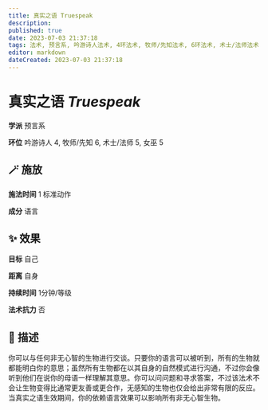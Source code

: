 ```yaml
---
title: 真实之语 Truespeak
description: 
published: true
date: 2023-07-03 21:37:18
tags: 法术, 预言系, 吟游诗人法术, 4环法术, 牧师/先知法术, 6环法术, 术士/法师法术, 5环法术, 女巫法术
editor: markdown
dateCreated: 2023-07-03 21:37:18
---
```


# **真实之语** *Truespeak*

**学派** 预言系 

**环位** 吟游诗人 4, 牧师/先知 6, 术士/法师 5, 女巫 5

## 🪄 施放

**施法时间** 1 标准动作

**成分** 语言

## ✨ 效果 

**目标** 自己 

**距离** 自身  

**持续时间** 1分钟/等级 

**法术抗力** 否

## 📖 描述

你可以与任何非无心智的生物进行交谈。只要你的语言可以被听到，所有的生物就都能明白你的意思；虽然所有生物都在以其自身的自然模式进行沟通，不过你会像听到他们在说你的母语一样理解其意思。你可以问问题和寻求答案，不过该法术不会让生物变得比通常更友善或更合作，无感知的生物也仅会给出非常有限的反应。当真实之语生效期间，你的依赖语言效果可以影响所有非无心智生物。
    